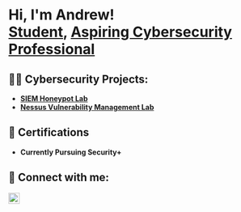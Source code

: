 <h1>Hi, I'm Andrew! <br/><a href="https://github.com/andrewstelly">Student</a>, <a href="https://www.linkedin.com/in/andrewstelly/">Aspiring Cybersecurity Professional</a></h1>

<h2>👨‍💻 Cybersecurity Projects:</h2>

- <b>[SIEM Honeypot Lab](https://github.com/andrewstelly/SIEM-Lab)</b>
- <b>[Nessus Vulnerability Management Lab](https://github.com/andrewstelly/SIEM-Lab)</b>

<h2>📄 Certifications</h2>

- <b>Currently Pursuing Security+ </b>
  
<h2> 🤳 Connect with me:</h2>


[<img align="left" alt="AndrewStelly | LinkedIn" width="22px" src="https://cdn.jsdelivr.net/npm/simple-icons@v3/icons/linkedin.svg" />][linkedin]

[linkedin]: https://linkedin.com/in/andrewstelly

<!--
**joshmadakor1/joshmadakor1** is a ✨ _special_ ✨ repository because its `README.md` (this file) appears on your GitHub profile.

Here are some ideas to get you started:

- 🔭 I’m currently working on ...
- 🌱 I’m currently learning ...
- 👯 I’m looking to collaborate on ...
- 🤔 I’m looking for help with ...
- 💬 Ask me about ...
- 📫 How to reach me: ...
- 😄 Pronouns: ...
- ⚡ Fun fact: ...
-->

